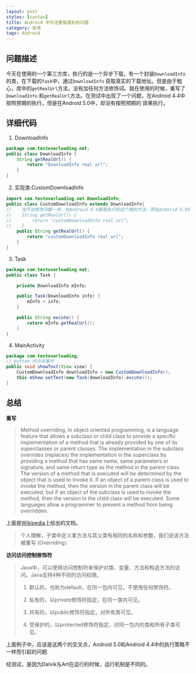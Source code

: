 ```yaml
---
layout: post
styles: [syntax]
title: Android 中方法重载遇到的问题
category: 安卓
tags: Android
---
```


## 问题描述

 今天在使用的一个第三方库，执行的是一个异步下载，有一个封装`DownloadInfo`的类，在下载的`Task`中，通过`DownloadInfo`
 获取真实的下载地址。但是由于粗心，库中的`getRealUrl`方法，没有加任何方法修饰词。我在使用的时候，重写了`DownloadInfo`
 和`getRealUrl`方法。在测试中出现了一个问题，在Android 4.4中按照预期的执行，但是在Android 5.0中，却没有按照预期的
 效果执行。

## 详细代码

1. DownloadInfo

```java
package com.testoverloading.net;
public class DownloadInfo {
    String getRealUrl() {
        return "DownloadInfo real url";
    }
}
```

2. 实现类:CustomDownloadInfo

```java
import com.testoverloading.net.DownloadInfo;
public class CustomDownloadInfo extends DownloadInfo{
//    加不加修饰词都一样，在Android 4.4都是执行的这个类的方法，而在Andorid 5.0却是执行的是父类的方法
//    String getRealUrl() {
//        return "customDownloadInfo real url";
//    }
    public String getRealUrl() {
        return "customDownloadInfo real url";
    }
}
```

3. Task

```java
package com.testoverloading.net;
public class Task {

    private DownloadInfo mInfo;

    public Task(DownloadInfo info) {
        mInfo = info;
    }

    public String excute() {
        return mInfo.getRealUrl();
    }
}
```

4. MainActivity

```java
package com.testoverloading;
// button 的点击事件
public void showText(View view) {
    CustomDownloadInfo downloadInfo = new CustomDownloadInfo();
    this.mShow.setText(new Task(downloadInfo).excute());
}
```

## 总结

**重写**

> Method overriding, in object oriented programming, is a language feature that allows a subclass or child class to provide a specific implementation of a method that is already provided by one of its superclasses or parent classes. The implementation in the subclass overrides (replaces) the implementation in the superclass by providing a method that has same name, same parameters or signature, and same return type as the method in the parent class. The version of a method that is executed will be determined by the object that is used to invoke it. If an object of a parent class is used to invoke the method, then the version in the parent class will be executed, but if an object of the subclass is used to invoke the method, then the version in the child class will be executed. Some languages allow a programmer to prevent a method from being overridden.

上面是[Wikipedia](http://en.wikipedia.org/wiki/Method_overriding#Java)上给出的文档。

> 个人理解，子类中定义某方法与其父类有相同的名称和参数，我们说该方法被重写 (Overriding）

**访问访问控制修饰符**

> Java中，可以使用访问控制符来保护对类、变量、方法和构造方法的访问。Java支持4种不同的访问权限。
>
> 1. 默认的，也称为default，在同一包内可见，不使用任何修饰符。
>
> 2. 私有的，以private修饰符指定，在同一类内可见。
>
> 3. 共有的，以public修饰符指定，对所有类可见。
>
> 4. 受保护的，以protected修饰符指定，对同一包内的类和所有子类可见。

上面例子中，应该是这两个的交叉点，Android 5.0和Android 4.4中的执行策略不一样而引起的问题.

经测试，是因为Dalvik与Art在运行的时候，运行机制是不同的。
